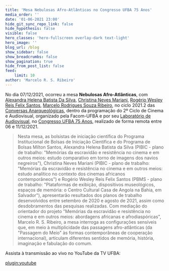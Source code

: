 ```yaml
---
title: 'Mesa Nebulosas Afro-Atlânticas no Congresso UFBA 75 Anos'
media_order: ''
date: '01-06-2021 23:00'
hide_git_sync_repo_link: false
hide_hypothesis: false
visible: false
hero_classes: 'hero-fullscreen overlay-dark text-light'
hero_image: ''
blog_url: /blog
show_sidebar: false
show_breadcrumbs: false
show_pagination: true
hide_from_post_list: false
feed:
    limit: 10
author: 'Marcelo R. S. Ribeiro'
---
```


No dia 07/12/2021, ocorreu a mesa **Nebulosas Afro-Atlânticas**, com [Alexandra Helena Batista Da Silva](/quem-somos/integrantes/alexandra-helena), [Christina Neves Mariani](/quem-somos/integrantes/chris-mariani), [Rogério Wesley Reis Felix Santos](/quem-somos/integrantes/rogerio-felix), [Marcelo Rodrigues Souza Ribeiro](/quem-somos/coordenadores/marcelo-ribeiro), no ciclo 2021.2 das [Conversas Anarqueológicas](http://arqueologiadosensivel.ufba.br/projetos/extensao/anarqueologicas), dentro da programação do 2º Ciclo de Cinema e Audiovisual, organizado pela Facom-UFBA e por seu [Laboratório de Audiovisual](http://www.labav.facom.ufba.br/), no [Congresso UFBA 75 Anos](https://congresso75anos.ufba.br/), realizado de forma remota entre 06 e 11/12/2021.

> Nesta mesa, as bolsistas de iniciação científica do Programa Institucional de Bolsas de Iniciação Científica e do Programa de Bolsas Milton Santos, Alexandra Helena Batista da Silva (PIBIC - plano de trabalho: "Memórias da escravidão e resistência no cinema e em outros meios: estudo comparativo em torno de imagens dos navios negreiros"), Christina Neves Mariani (PIBIC - plano de trabalho: "Memórias da escravidão e resistência no cinema e em outros meios: estudo analítico no contexto dos cinemas africanos contemporâneos") e Rogério Wesley Reis Felix Santos (PBMS - plano de trabalho: "Plataformas de exibição, dispositivos museológicos, espaços de memória: o Centro Cultural Casa de Angola na Bahia, em Salvador"), apresentarão resultados dos planos de trabalho desenvolvidos entre setembro de 2020 e agosto de 2021, assim como desdobramentos das pesquisas realizadas. Com mediação do orientador do projeto "Memórias da escravidão e resistência no cinema e em outros meios: abordagens africanas e afrodiaspóricas", Marcelo R. S. Ribeiro, a mesa interroga as configurações sensíveis que, em meio à multiplicidade das passagens afro-atlânticas (da "Passagem do Meio" às formas contemporâneas de cooperação internacional), articulam diferentes sentidos de memória, história, imaginação e fabulação do comum.

Assista à transmissão ao vivo no YouTube da TV UFBA:

[plugin:youtube](https://www.youtube.com/watch?v=7a_NEiTISR4)
